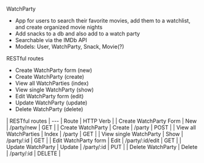 WatchParty

- App for users to search their favorite movies, add them to a watchlist, and create organized movie nights
- Add snacks to a db and also add to a watch party
- Searchable via the IMDb API
- Models: User, WatchParty, Snack, Movie(?)

RESTful routes
- Create WatchParty form (new)
- Create WatchParty (create)
- View all WatchParties (index)
- View single WatchParty (show)
- Edit WatchParty form (edit)
- Update WatchParty (update)
- Delete WatchParty (delete)

| RESTful routes | --- | Route | HTTP Verb |
| Create WatchParty Form | New | /party/new | GET |
| Create WatchParty | Create | /party | POST |
| View all WatchParties | Index | /party | GET |
| View single WatchParty | Show | /party/:id | GET |
| Edit WatchParty form | Edit | /party/:id/edit | GET |
| Update WatchParty | Update | /party/:id | PUT |
| Delete WatchParty | Delete | /party/:id | DELETE |

